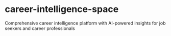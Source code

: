 # career-intelligence-space
Comprehensive career intelligence platform with AI-powered insights for job seekers and career professionals
















